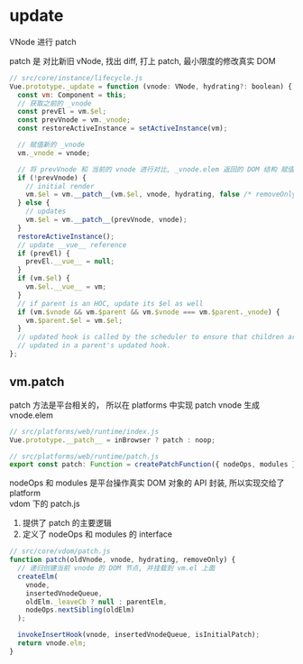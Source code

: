# update

VNode 进行 patch

patch 是 对比新旧 vNode, 找出 diff, 打上 patch, 最小限度的修改真实 DOM

```js
// src/core/instance/lifecycle.js
Vue.prototype._update = function (vnode: VNode, hydrating?: boolean) {
  const vm: Component = this;
  // 获取之前的 _vnode
  const prevEl = vm.$el;
  const prevVnode = vm._vnode;
  const restoreActiveInstance = setActiveInstance(vm);

  // 赋值新的 _vnode
  vm._vnode = vnode;

  // 将 prevVnode 和 当前的 vnode 进行对比, _vnode.elem 返回的 DOM 结构 赋值给 $el
  if (!prevVnode) {
    // initial render
    vm.$el = vm.__patch__(vm.$el, vnode, hydrating, false /* removeOnly */);
  } else {
    // updates
    vm.$el = vm.__patch__(prevVnode, vnode);
  }
  restoreActiveInstance();
  // update __vue__ reference
  if (prevEl) {
    prevEl.__vue__ = null;
  }
  if (vm.$el) {
    vm.$el.__vue__ = vm;
  }
  // if parent is an HOC, update its $el as well
  if (vm.$vnode && vm.$parent && vm.$vnode === vm.$parent._vnode) {
    vm.$parent.$el = vm.$el;
  }
  // updated hook is called by the scheduler to ensure that children are
  // updated in a parent's updated hook.
};
```

## vm.**patch**

patch 方法是平台相关的， 所以在 platforms 中实现
patch vnode 生成 vnode.elem

```js
// src/platforms/web/runtime/index.js
Vue.prototype.__patch__ = inBrowser ? patch : noop;

// src/platforms/web/runtime/patch.js
export const patch: Function = createPatchFunction({ nodeOps, modules });
```

nodeOps 和 modules 是平台操作真实 DOM 对象的 API 封装, 所以实现交给了 platform  
vdom 下的 patch.js

1. 提供了 patch 的主要逻辑
2. 定义了 nodeOps 和 modules 的 interface

```js
// src/core/vdom/patch.js
function patch(oldVnode, vnode, hydrating, removeOnly) {
  // 递归创建当前 vnode 的 DOM 节点, 并挂载到 vm.el 上面
  createElm(
    vnode,
    insertedVnodeQueue,
    oldElm._leaveCb ? null : parentElm,
    nodeOps.nextSibling(oldElm)
  );

  invokeInsertHook(vnode, insertedVnodeQueue, isInitialPatch);
  return vnode.elm;
}
```
